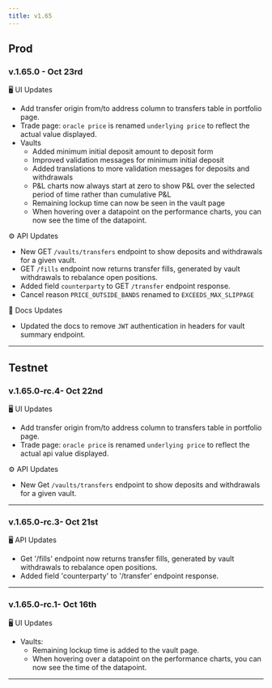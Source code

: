 ```yaml
---
title: v1.65
---
```


## Prod

### v.1.65.0 - Oct 23rd

🖥️  UI Updates

* Add transfer origin from/to address column to transfers table in portfolio page.
* Trade page: `oracle price` is renamed `underlying price` to reflect the actual value displayed.
* Vaults
  * Added minimum initial deposit amount to deposit form
  * Improved validation messages for minimum initial deposit
  * Added translations to more validation messages for deposits and withdrawals
  * P\&L charts now always start at zero to show P\&L over the selected period of time rather than cumulative P\&L
  * Remaining lockup time can now be seen in the vault page
  * When hovering over a datapoint on the performance charts, you can now see the time of the datapoint.

⚙️ API Updates

* New GET `/vaults/transfers` endpoint to show deposits and withdrawals for a given vault.
* GET `/fills` endpoint now returns transfer fills, generated by vault withdrawals to rebalance open positions.
* Added field  `counterparty` to  GET `/transfer` endpoint response.
* Cancel reason `PRICE_OUTSIDE_BANDS`  renamed to `EXCEEDS_MAX_SLIPPAGE`

:notebook_with_decorative_cover: Docs Updates

* Updated the docs to remove `JWT` authentication in headers for vault summary endpoint.

***

## Testnet

### v.1.65.0-rc.4- Oct 22nd

🖥️ UI Updates

* Add transfer origin from/to address column to transfers table in portfolio page.
* Trade page: `oracle price` is renamed `underlying price` to reflect the actual api value displayed.

⚙️ API Updates

* New Get `/vaults/transfers` endpoint to show deposits and withdrawals for a given vault.

***

### v.1.65.0-rc.3- Oct 21st

🖥️ API Updates

* Get '/fills' endpoint now returns transfer fills, generated by vault withdrawals to rebalance open positions.
* Added field 'counterparty' to '/transfer' endpoint response.

***

### v.1.65.0-rc.1- Oct 16th

🖥️ UI Updates

* Vaults:
  * Remaining lockup time is added to the vault page.
  * When hovering over a datapoint on the performance charts, you can now see the time of the datapoint.

***



